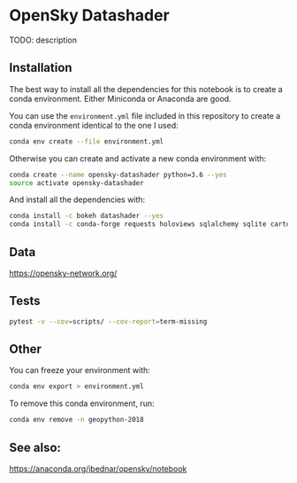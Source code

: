 # OpenSky Datashader

TODO: description


## Installation

The best way to install all the dependencies for this notebook is to create a conda environment. Either Miniconda or Anaconda are good.

You can use the `environment.yml` file included in this repository to create a conda environment identical to the one I used:

```sh
conda env create --file environment.yml
```

Otherwise you can create and activate a new conda environment with:

```sh
conda create --name opensky-datashader python=3.6 --yes
source activate opensky-datashader
```

And install all the dependencies with:

```sh
conda install -c bokeh datashader --yes
conda install -c conda-forge requests holoviews sqlalchemy sqlite cartopy --yes
```


## Data
https://opensky-network.org/


## Tests

```sh
pytest -v --cov=scripts/ --cov-report=term-missing
```


## Other
You can freeze your environment with:

```sh
conda env export > environment.yml
```

To remove this conda environment, run:

```sh
conda env remove -n geopython-2018
```


## See also:
https://anaconda.org/jbednar/opensky/notebook
